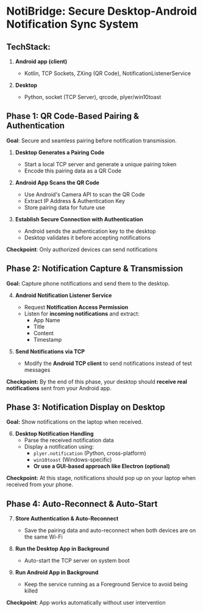 # NotiBridge: Secure Desktop-Android Notification Sync System

## TechStack:
1. **Android app (client)**
    - Kotlin, TCP Sockets, ZXing (QR Code), NotificationListenerService

2. **Desktop**
    - Python, socket (TCP Server), qrcode, plyer/win10toast

## Phase 1: QR Code-Based Pairing & Authentication
**Goal**: Secure and seamless pairing before notification transmission.

1. **Desktop Generates a Pairing Code**
   - Start a local TCP server and generate a unique pairing token
   - Encode this pairing data as a QR Code

2. **Android App Scans the QR Code**
   - Use Android's Camera API to scan the QR Code
   - Extract IP Address & Authentication Key
   - Store pairing data for future use

3. **Establish Secure Connection with Authentication**
   - Android sends the authentication key to the desktop
   - Desktop validates it before accepting notifications

**Checkpoint**: Only authorized devices can send notifications

## Phase 2: Notification Capture & Transmission
**Goal:** Capture phone notifications and send them to the desktop.

4. **Android Notification Listener Service**
   - Request **Notification Access Permission**
   - Listen for **incoming notifications** and extract:
      * App Name
      * Title
      * Content
      * Timestamp

5. **Send Notifications via TCP**
   - Modify the **Android TCP client** to send notifications instead of test messages

**Checkpoint:** By the end of this phase, your desktop should **receive real notifications** sent from your Android app.

## Phase 3: Notification Display on Desktop
**Goal:** Show notifications on the laptop when received.

6. **Desktop Notification Handling**
   - Parse the received notification data
   - Display a notification using:
      * `plyer.notification` (Python, cross-platform)
      * `win10toast` (Windows-specific)
      * **Or use a GUI-based approach like Electron (optional)**

**Checkpoint:** At this stage, notifications should pop up on your laptop when received from your phone.

## Phase 4: Auto-Reconnect & Auto-Start

7. **Store Authentication & Auto-Reconnect**
   - Save the pairing data and auto-reconnect when both devices are on the same Wi-Fi

8. **Run the Desktop App in Background**
   - Auto-start the TCP server on system boot

9. **Run Android App in Background**
   - Keep the service running as a Foreground Service to avoid being killed

**Checkpoint**: App works automatically without user intervention
